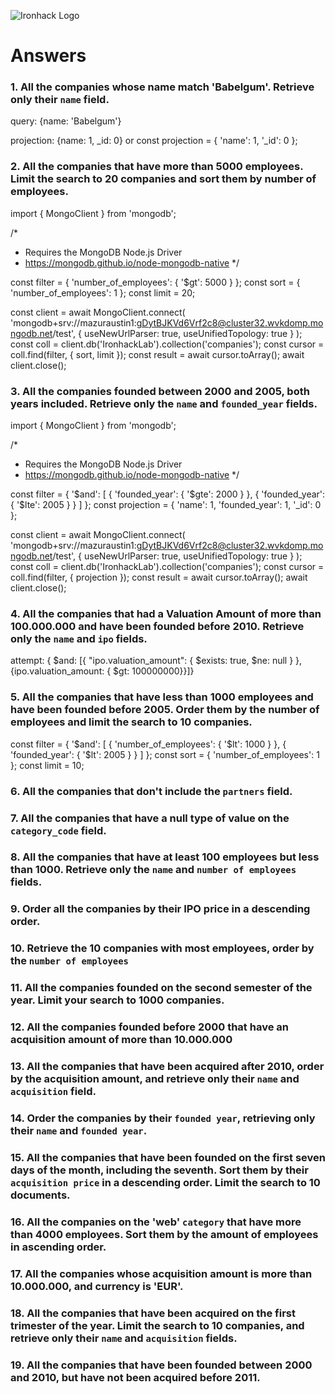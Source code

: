 ![Ironhack Logo](https://i.imgur.com/1QgrNNw.png)

# Answers

### 1. All the companies whose name match 'Babelgum'. Retrieve only their `name` field.

query: {name: 'Babelgum'}

projection: {name: 1, \_id: 0} or const projection = {
'name': 1,
'\_id': 0
};

<!-- Your Code Goes Here -->

### 2. All the companies that have more than 5000 employees. Limit the search to 20 companies and sort them by **number of employees**.

import { MongoClient } from 'mongodb';

/\*

- Requires the MongoDB Node.js Driver
- https://mongodb.github.io/node-mongodb-native
  \*/

const filter = {
'number_of_employees': {
'$gt': 5000
}
};
const sort = {
'number_of_employees': 1
};
const limit = 20;

const client = await MongoClient.connect(
'mongodb+srv://mazuraustin1:gDytBJKVd6Vrf2c8@cluster32.wvkdomp.mongodb.net/test',
{ useNewUrlParser: true, useUnifiedTopology: true }
);
const coll = client.db('IronhackLab').collection('companies');
const cursor = coll.find(filter, { sort, limit });
const result = await cursor.toArray();
await client.close();

### 3. All the companies founded between 2000 and 2005, both years included. Retrieve only the `name` and `founded_year` fields.

import { MongoClient } from 'mongodb';

/\*

- Requires the MongoDB Node.js Driver
- https://mongodb.github.io/node-mongodb-native
  \*/

const filter = {
'$and': [
    {
      'founded_year': {
        '$gte': 2000
}
}, {
'founded_year': {
'$lte': 2005
}
}
]
};
const projection = {
'name': 1,
'founded_year': 1,
'\_id': 0
};

const client = await MongoClient.connect(
'mongodb+srv://mazuraustin1:gDytBJKVd6Vrf2c8@cluster32.wvkdomp.mongodb.net/test',
{ useNewUrlParser: true, useUnifiedTopology: true }
);
const coll = client.db('IronhackLab').collection('companies');
const cursor = coll.find(filter, { projection });
const result = await cursor.toArray();
await client.close();

### 4. All the companies that had a Valuation Amount of more than 100.000.000 and have been founded before 2010. Retrieve only the `name` and `ipo` fields.

attempt: { $and: [{ "ipo.valuation_amount": { $exists: true, $ne: null } }, {ipo.valuation_amount: { $gt: 100000000}}]}

### 5. All the companies that have less than 1000 employees and have been founded before 2005. Order them by the number of employees and limit the search to 10 companies.

const filter = {
'$and': [
    {
      'number_of_employees': {
        '$lt': 1000
}
}, {
'founded_year': {
'$lt': 2005
}
}
]
};
const sort = {
'number_of_employees': 1
};
const limit = 10;

### 6. All the companies that don't include the `partners` field.

<!-- Your Code Goes Here -->

### 7. All the companies that have a null type of value on the `category_code` field.

<!-- Your Code Goes Here -->

### 8. All the companies that have at least 100 employees but less than 1000. Retrieve only the `name` and `number of employees` fields.

<!-- Your Code Goes Here -->

### 9. Order all the companies by their IPO price in a descending order.

<!-- Your Code Goes Here -->

### 10. Retrieve the 10 companies with most employees, order by the `number of employees`

<!-- Your Code Goes Here -->

### 11. All the companies founded on the second semester of the year. Limit your search to 1000 companies.

<!-- Your Code Goes Here -->

### 12. All the companies founded before 2000 that have an acquisition amount of more than 10.000.000

<!-- Your Code Goes Here -->

### 13. All the companies that have been acquired after 2010, order by the acquisition amount, and retrieve only their `name` and `acquisition` field.

<!-- Your Code Goes Here -->

### 14. Order the companies by their `founded year`, retrieving only their `name` and `founded year`.

<!-- Your Code Goes Here -->

### 15. All the companies that have been founded on the first seven days of the month, including the seventh. Sort them by their `acquisition price` in a descending order. Limit the search to 10 documents.

<!-- Your Code Goes Here -->

### 16. All the companies on the 'web' `category` that have more than 4000 employees. Sort them by the amount of employees in ascending order.

<!-- Your Code Goes Here -->

### 17. All the companies whose acquisition amount is more than 10.000.000, and currency is 'EUR'.

<!-- Your Code Goes Here -->

### 18. All the companies that have been acquired on the first trimester of the year. Limit the search to 10 companies, and retrieve only their `name` and `acquisition` fields.

<!-- Your Code Goes Here -->

### 19. All the companies that have been founded between 2000 and 2010, but have not been acquired before 2011.

<!-- Your Code Goes Here -->
